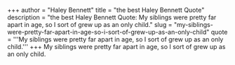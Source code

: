 +++
author = "Haley Bennett"
title = "the best Haley Bennett Quote"
description = "the best Haley Bennett Quote: My siblings were pretty far apart in age, so I sort of grew up as an only child."
slug = "my-siblings-were-pretty-far-apart-in-age-so-i-sort-of-grew-up-as-an-only-child"
quote = '''My siblings were pretty far apart in age, so I sort of grew up as an only child.'''
+++
My siblings were pretty far apart in age, so I sort of grew up as an only child.
